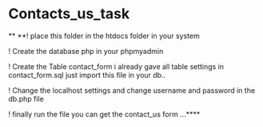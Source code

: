 # Contacts_us_task
**
**! place this folder in the htdocs folder in your system

! Create the database php in your phpmyadmin 

! Create the Table  contact_form  i already gave all table settings in contact_form.sql just import this file in your db..

! Change the localhost settings and change username and password  in the db.php file

! finally run the file you can get the contact_us form ...****




